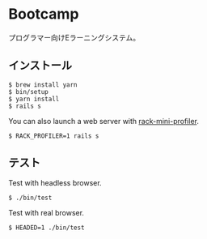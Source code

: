 # Bootcamp

プログラマー向けEラーニングシステム。

## インストール

    $ brew install yarn
    $ bin/setup
    $ yarn install
    $ rails s

You can also launch a web server with [rack-mini-profiler](https://github.com/MiniProfiler/rack-mini-profiler).

    $ RACK_PROFILER=1 rails s

## テスト

Test with headless browser.

```
$ ./bin/test
```

Test with real browser.

```
$ HEADED=1 ./bin/test
```

